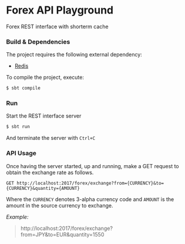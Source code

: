 # Forex API Playground

Forex REST interface with shorterm cache


### Build & Dependencies

The project requires the following external dependency:

- [Redis](https://redis.io/)

To compile the project, execute:

```bash
$ sbt compile
```

### Run

Start the REST interface server

```bash
$ sbt run
```

And terminate the server with `Ctrl+C`


### API Usage

Once having the server started, up and running, 
make a GET request to obtain the exchange rate as follows.

```
GET http://localhost:2017/forex/exchange?from={CURRENCY}&to={CURRENCY}&quantity={AMOUNT}
```

Where the `CURRENCY` denotes 3-alpha currency code
and `AMOUNT` is the amount in the source currency to exchange.


*Example:*

> http://localhost:2017/forex/exchange?from=JPY&to=EUR&quantity=1550


